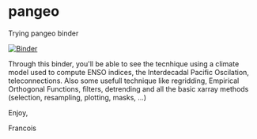 # pangeo
Trying pangeo binder

[![Binder](https://binder.pangeo.io/badge_logo.svg)](https://binder.pangeo.io/v2/gh/fanchic/pangeo/master)

Through this binder, you'll be able to see the tecnhique using a climate model used to compute ENSO indices, the Interdecadal Pacific Oscilation, teleconnections. Also some usefull technique like regridding, Empirical Orthogonal Functions, filters, detrending and all the basic xarray methods (selection, resampling, plotting, masks, ...)

Enjoy,

Francois

